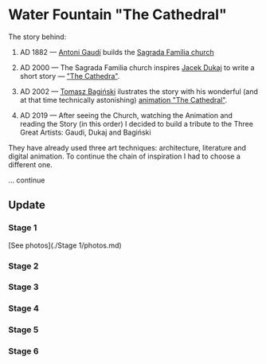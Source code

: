 # Water Fountain "The Cathedral"

The story behind:

1. AD 1882 — [Antoni Gaudí](https://en.wikipedia.org/wiki/Antoni_Gaud%C3%AD) builds the [Sagrada Família church](https://en.wikipedia.org/wiki/Sagrada_Fam%C3%ADlia)

2. AD 2000 — The Sagrada Familia church inspires [Jacek Dukaj](https://pl.wikipedia.org/wiki/Jacek_Dukaj) to write a short story — ["The Cathedra"](https://pl.wikipedia.org/wiki/Katedra_(opowiadanie)).

3. AD 2002 — [Tomasz Bagiński](https://en.wikipedia.org/wiki/Tomasz_Bagi%C5%84ski) ilustrates the story with his wonderful (and at that time technically astonishing) [animation "The Cathedral"](https://en.wikipedia.org/wiki/The_Cathedral_(film)).

4. AD 2019 — After seeing the Church, watching the Animation and reading the Story (in this order) I decided to build a tribute to the Three Great Artists: Gaudi, Dukaj and Bagiński

They have already used three art techniques: architecture, literature and digital animation. To continue the chain of inspiration I had to choose a different one. 

... continue



## Update

### Stage 1

[See photos](./Stage 1/photos.md)



### Stage 2

### Stage 3

### Stage 4

### Stage 5

### Stage 6

